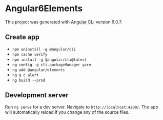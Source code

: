 # Angular6Elements

This project was generated with [Angular CLI](https://github.com/angular/angular-cli) version 6.0.7.

## Create app

* `npm uninstall -g @angular/cli`
* `npm cache verify`
* `npm install -g @angular/cli@latest`
* `ng config -g cli.packageManager yarn`
* `ng add @angular/elements`
* `ng g c alert`
* `ng build --prod`

## Development server

Run `ng serve` for a dev server. Navigate to `http://localhost:4200/`. The app will automatically reload if you change any of the source files.
